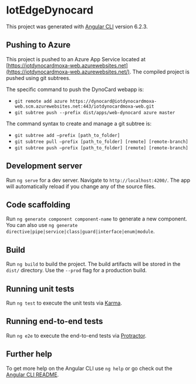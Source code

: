 # IotEdgeDynocard

This project was generated with [Angular CLI](https://github.com/angular/angular-cli) version 6.2.3.

## Pushing to Azure

This project is pushed to an Azure App Service located at [https://iotdynocardmoxa-web.azurewebsites.net](https://iotdynocardmoxa-web.azurewebsites.net/). The compiled project is pushed using git subtrees.

The specific command to push the DynoCard webapp is:
- `git remote add azure https://dynocard@iotdynocardmoxa-web.scm.azurewebsites.net:443/iotdynocardmoxa-web.git`
- `git subtree push --prefix dist/apps/web-dynocard azure master`

The command syntax to create and manage a git subtree is:

- `git subtree add —prefix [path_to_folder]`
- `git subtree pull —prefix [path_to_folder] [remote] [remote-branch]`
- `git subtree push —prefix [path_to_folder] [remote] [remote-branch]`

## Development server

Run `ng serve` for a dev server. Navigate to `http://localhost:4200/`. The app will automatically reload if you change any of the source files.

## Code scaffolding

Run `ng generate component component-name` to generate a new component. You can also use `ng generate directive|pipe|service|class|guard|interface|enum|module`.

## Build

Run `ng build` to build the project. The build artifacts will be stored in the `dist/` directory. Use the `--prod` flag for a production build.

## Running unit tests

Run `ng test` to execute the unit tests via [Karma](https://karma-runner.github.io).

## Running end-to-end tests

Run `ng e2e` to execute the end-to-end tests via [Protractor](http://www.protractortest.org/).

## Further help

To get more help on the Angular CLI use `ng help` or go check out the [Angular CLI README](https://github.com/angular/angular-cli/blob/master/README.md).
